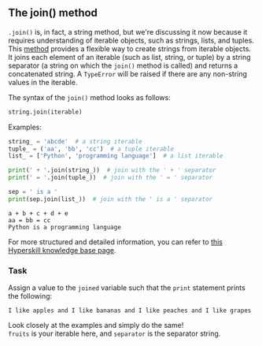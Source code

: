 ## The join() method

`.join()` is, in fact, a string method, but we're discussing it now because it 
requires understanding of iterable objects, such as strings, lists, and tuples.
This [method](https://docs.python.org/3/library/stdtypes.html#str.join) provides a flexible way to create strings from iterable objects. 
It joins each element of an iterable (such as list, string, or tuple) by 
a string separator (a string on which the `join()` method is called) and 
returns a concatenated string. A `TypeError` will be raised if there are 
any non-string values in the iterable. 

The syntax of the `join()` method looks as follows:

```python
string.join(iterable)
```

Examples:

```python
string_ = 'abcde'  # a string iterable
tuple_ = ('aa', 'bb', 'cc')  # a tuple iterable
list_ = ['Python', 'programming language']  # a list iterable

print(' + '.join(string_))  # join with the ' + ' separator
print(' = '.join(tuple_))  # join with the ' = ' separator

sep = ' is a '
print(sep.join(list_))  # join with the ' is a ' separator
```
```text
a + b + c + d + e
aa = bb = cc
Python is a programming language
```

For more structured and detailed information, you can refer to [this Hyperskill knowledge base page](https://hyperskill.org/learn/step/6972#join-a-list?utm_source=jba&utm_medium=jba_courses_links).

### Task
Assign a value to the  `joined` variable such that the `print` statement prints the following:
```text
I like apples and I like bananas and I like peaches and I like grapes
```

<div class="hint">Look closely at the examples and simply do the same!</div>
<div class="hint"><code>fruits</code> is your iterable here, and <code>separator</code> is the separator string.</div>